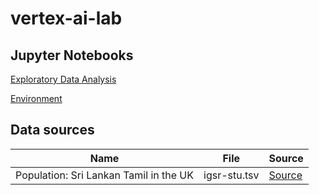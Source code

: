 # vertex-ai-lab

## Jupyter Notebooks
[Exploratory Data Analysis](https://github.com/nathan-k/vertex-ai-lab/blob/main/notebooks/Exploratory%20Data%20Analysis.html)

[Environment](https://github.com/nathan-k/vertex-ai-lab/blob/main/notebooks/Exploratory%20Data%20Analysis.html)


## Data sources
| Name                                   | File         | Source                                                                   |
|----------------------------------------|--------------|--------------------------------------------------------------------------|
| Population: Sri Lankan Tamil in the UK | igsr-stu.tsv | [Source](https://www.internationalgenome.org/data-portal/population/STU) |